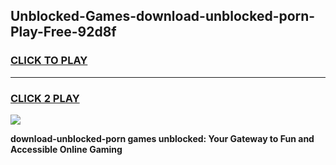 
## Unblocked-Games-download-unblocked-porn-Play-Free-92d8f
<h3>
<a href="https://premium76.site?title=download-unblocked-porn&ref=23A">CLICK TO PLAY</a></h3>
<hr>

<h3>
<a href="https://premium76.site?title=download-unblocked-porn&ref=23A">CLICK 2 PLAY</a>
  
</h3>

<a href="https://premium76.site?title=download-unblocked-porn&ref=23A"><img src="https://clearcache.store/games.png"></a>


**download-unblocked-porn games unblocked: Your Gateway to Fun and Accessible Online Gaming**
